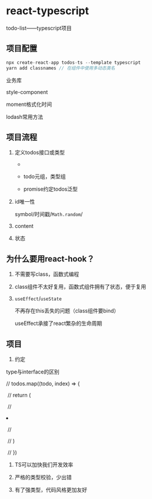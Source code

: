 # react-typescript

todo-list——typescript项目

## 项目配置

```js
npx create-react-app todos-ts --template typescript
yarn add classnames // 在组件中使用多动态类名
```

业务库

style-component

moment格式化时间

lodash常用方法

## 项目流程

1. 定义todos接口或类型

   - 

   - todo元组，类型组

   - promise约定todos泛型

2. id唯一性

   symbol/时间戳/`Math.random`/

3. content
4. 状态

## 为什么要用react-hook？

1. 不需要写class，函数式编程

2. class组件不太好复用，函数式组件拥有了状态，便于复用

3. `useEffect`/`useState`

   不再存在this丢失的问题（class组件要bind）

   useEffect承接了react繁杂的生命周期

## 项目

1. 约定

type与interface的区别

// todos.map((todo, index) => {

​      //  return (

​      //   <li>



​      //   </li>

​      //  )

​      // })

1. TS可以加快我们开发效率

   

2. 严格的类型校验，少出错
3. 有了强类型，代码风格更加友好